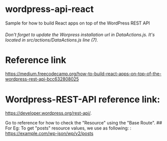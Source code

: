 # wordpress-api-react
Sample for how to build React apps on top of the WordPress REST API


###### Don't forget to update the Worpress installation url in DataActions.js. It's located in src/actions/DataActions.js line (7).


# Reference link
https://medium.freecodecamp.org/how-to-build-react-apps-on-top-of-the-wordpress-rest-api-bcc632808025


# Wordpress-REST-API reference link: 
https://developer.wordpress.org/rest-api/.
    
Go to reference for how to check the "Resource" using the "Base Route".
    ## For Eg: To get "posts" resource values, we use as following:
        : https://example.com/wp-json/wp/v2/posts
